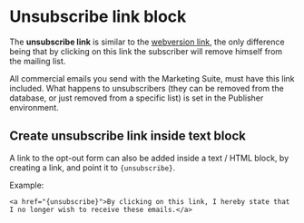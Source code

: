 # Unsubscribe link block
The **unsubscribe link** is similar to the [webversion link](webversion), 
the only difference being that by clicking on this link the subscriber will 
remove himself from the mailing list. 

All commercial emails you send with the Marketing Suite, must have this link 
included. What happens to unsubscribers (they can be removed from the database, 
or just removed from a specific list) is set in the Publisher environment.  

## Create unsubscribe link inside text block

A link to the opt-out form can also be added inside a text / HTML block, 
by creating a link, and point it to `{unsubscribe}`. 

Example:

```
<a href="{unsubscribe}">By clicking on this link, I hereby state that I no longer wish to receive these emails.</a>
```
